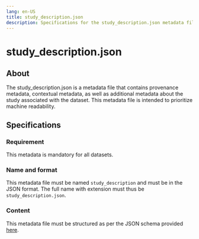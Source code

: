 ```yaml
---
lang: en-US
title: study_description.json
description: Specifications for the study_description.json metadata file
---
```


# study_description.json

## About

The study_description.json is a metadata file that contains provenance metadata, contextual metadata,
as well as additional metadata about the study associated with the dataset. This metadata file is intended to prioritize machine readability.

## Specifications

### Requirement

This metadata is mandatory for all datasets.

### Name and format

This metadata file must be named `study_description` and must be in the JSON format. The full name with extension must thus be `study_description.json`.

### Content

This metadata file must be structured as per the JSON schema provided [here](../../schemas/study_description.schema.json).
